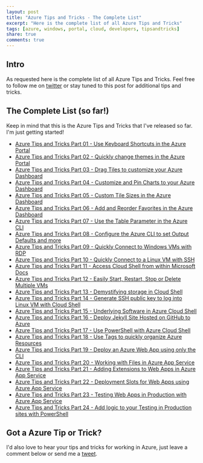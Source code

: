 ```yaml
---
layout: post
title: "Azure Tips and Tricks - The Complete List"
excerpt: "Here is the complete list of all Azure Tips and Tricks"
tags: [azure, windows, portal, cloud, developers, tipsandtricks]
share: true
comments: true
---
```


## Intro

As requested here is the complete list of all Azure Tips and Tricks. Feel free to follow me on [twitter](http://twitter.com/mbcrump) or stay tuned to this post for additional tips and tricks. 

## The Complete List (so far!)

Keep in mind that this is the Azure Tips and Tricks that I've released so far. I'm just getting started!

* [Azure Tips and Tricks Part 01 - Use Keyboard Shortcuts in the Azure Portal](http://www.michaelcrump.net/azure-tips-and-tricks1/)
* [Azure Tips and Tricks Part 02 - Quickly change themes in the Azure Portal](http://www.michaelcrump.net/azure-tips-and-tricks2/)
* [Azure Tips and Tricks Part 03 - Drag Tiles to customize your Azure Dashboard](http://www.michaelcrump.net/azure-tips-and-tricks3/)
* [Azure Tips and Tricks Part 04 - Customize and Pin Charts to your Azure Dashboard](http://www.michaelcrump.net/azure-tips-and-tricks4/)
* [Azure Tips and Tricks Part 05 - Custom Tile Sizes in the Azure Dashboard](http://www.michaelcrump.net/azure-tips-and-tricks5/)
* [Azure Tips and Tricks Part 06 - Add and Reorder Favorites in the Azure Dashboard](http://www.michaelcrump.net/azure-tips-and-tricks6/)
* [Azure Tips and Tricks Part 07 - Use the Table Parameter in the Azure CLI](http://www.michaelcrump.net/azure-tips-and-tricks7/)
* [Azure Tips and Tricks Part 08 - Configure the Azure CLI to set Output Defaults and more](http://www.michaelcrump.net/azure-tips-and-tricks8/)
* [Azure Tips and Tricks Part 09 - Quickly Connect to Windows VMs with RDP](http://www.michaelcrump.net/azure-tips-and-tricks9/)
* [Azure Tips and Tricks Part 10 - Quickly Connect to a Linux VM with SSH](http://www.michaelcrump.net/azure-tips-and-tricks10/)
* [Azure Tips and Tricks Part 11 - Access Cloud Shell from within Microsoft Docs](http://www.michaelcrump.net/azure-tips-and-tricks11/)
* [Azure Tips and Tricks Part 12 - Easily Start, Restart, Stop or Delete Multiple VMs](http://www.michaelcrump.net/azure-tips-and-tricks12/)
* [Azure Tips and Tricks Part 13 - Demystifying storage in Cloud Shell](http://www.michaelcrump.net/azure-tips-and-tricks13/)
* [Azure Tips and Tricks Part 14 - Generate SSH public key to log into Linux VM with Cloud Shell](http://www.michaelcrump.net/azure-tips-and-tricks14/)
* [Azure Tips and Tricks Part 15 - Underlying Software in Azure Cloud Shell](http://www.michaelcrump.net/azure-tips-and-tricks15/)
* [Azure Tips and Tricks Part 16 - Deploy Jekyll Site Hosted on GitHub to Azure](http://www.michaelcrump.net/azure-tips-and-tricks16/)
* [Azure Tips and Tricks Part 17 - Use PowerShell with Azure Cloud Shell](http://www.michaelcrump.net/azure-tips-and-tricks17/)
* [Azure Tips and Tricks Part 18 - Use Tags to quickly organize Azure Resources](http://www.michaelcrump.net/azure-tips-and-tricks18/)
* [Azure Tips and Tricks Part 19 - Deploy an Azure Web App using only the CLI](http://www.michaelcrump.net/azure-tips-and-tricks19/)
* [Azure Tips and Tricks Part 20 - Working with Files in Azure App Service](http://www.michaelcrump.net/azure-tips-and-tricks20/)
* [Azure Tips and Tricks Part 21 - Adding Extensions to Web Apps in Azure App Service](http://www.michaelcrump.net/azure-tips-and-tricks21/)
* [Azure Tips and Tricks Part 22 - Deployment Slots for Web Apps using Azure App Service](http://www.michaelcrump.net/azure-tips-and-tricks22/)
* [Azure Tips and Tricks Part 23 - Testing Web Apps in Production with Azure App Service](http://www.michaelcrump.net/azure-tips-and-tricks23/)
* [Azure Tips and Tricks Part 24 - Add logic to your Testing in Production sites with PowerShell](http://www.michaelcrump.net/azure-tips-and-tricks24/)

## Got a Azure Tip or Trick?

I'd also love to hear your tips and tricks for working in Azure, just leave a comment below or send me a [tweet](http://twitter.com/mbcrump). 